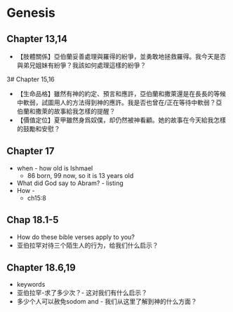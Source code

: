 # Genesis

## Chapter 13,14
* 【肢體關係】亞伯蘭妥善處理與羅得的紛爭，並勇敢地拯救羅得。我今天是否與弟兄姐妹有紛爭？我該如何處理這樣的紛爭？

3# Chapter 15,16
* 【生命品格】雖然有神的約定、預言和應許，亞伯蘭和撒萊還是在長長的等候中軟弱，試圖用人的方法得到神的應許。我是否也曾在/正在等待中軟弱？亞伯蘭和撒萊的故事給我怎樣的提醒？
* 【價值定位】夏甲雖然身爲奴僕，却仍然被神看顧。她的故事在今天給我怎樣的鼓勵和安慰？

## Chapter 17
* when - how old is Ishmael
  * 86 born, 99 now, so it is 13 years old
* What did God say to Abram? - listing
* How - 
  * ch15:8
  
## Chap 18.1-5
* How do these bible verses apply to you?
* 亚伯拉罕对待三个陌生人的行为，给我们什么启示？

## Chapter 18.6,19
* keywords
* 亚伯拉罕-求了多少次？- 这对我们有什么启示？
* 多少个人可以赦免sodom and - 我们从这里了解到神的什么方面？
